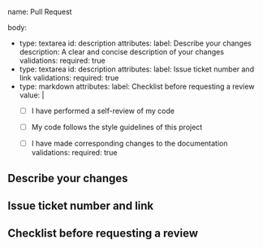 name: Pull Request

body:
  - type: textarea
    id: description
    attributes:
      label: Describe your changes
      description: A clear and concise description of your changes
    validations:
      required: true
  - type: textarea
    id: description
    attributes:
      label: Issue ticket number and link
    validations:
      required: true
  - type: markdown
    attributes:
    label: Checklist before requesting a review
      value: | 
      - [ ] I have performed a self-review of my code
      - [ ] My code follows the style guidelines of this project
      - [ ] I have made corresponding changes to the documentation
    validations:
      required: true


## Describe your changes

## Issue ticket number and link

## Checklist before requesting a review


